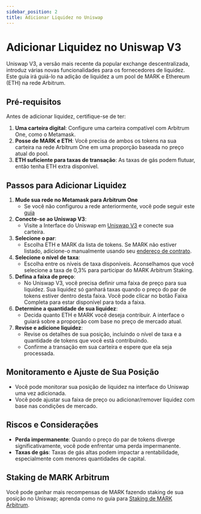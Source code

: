 ```yaml
---
sidebar_position: 2
title: Adicionar Liquidez no Uniswap
---
```


# Adicionar Liquidez no Uniswap V3

Uniswap V3, a versão mais recente da popular exchange descentralizada, introduz várias novas funcionalidades para os fornecedores de liquidez. Este guia irá guiá-lo na adição de liquidez a um pool de MARK e Ethereum (ETH) na rede Arbitrum.

## Pré-requisitos
Antes de adicionar liquidez, certifique-se de ter:
1. **Uma carteira digital**: Configure uma carteira compatível com Arbitrum One, como o Metamask.
2. **Posse de MARK e ETH**: Você precisa de ambos os tokens na sua carteira na rede Arbitrum One em uma proporção baseada no preço atual do pool.
3. **ETH suficiente para taxas de transação**: As taxas de gás podem flutuar, então tenha ETH extra disponível.

## Passos para Adicionar Liquidez
1. **Mude sua rede no Metamask para Arbitrum One**
   - Se você não configurou a rede anteriormente, você pode seguir este [guia](../metamask/add-arbitrum-to-metamask.md)
2. **Conecte-se ao Uniswap V3**: 
   - Visite a Interface do Uniswap em [Uniswap V3](https://app.uniswap.org/add/ETH/0x4D01397994aA636bDCC65c9e8024bC497498c3bb/3000?chain=arbitrum) e conecte sua carteira.
3. **Selecione o par**:
   - Escolha ETH e MARK da lista de tokens. Se MARK não estiver listado, adicione-o manualmente usando seu [endereço de contrato](../specifications.md).
4. **Selecione o nível de taxa**:
   - Escolha entre os níveis de taxa disponíveis. Aconselhamos que você selecione a taxa de 0,3% para participar do MARK Arbitrum Staking.
5. **Defina a faixa de preço**:
   - No Uniswap V3, você precisa definir uma faixa de preço para sua liquidez. Sua liquidez só ganhará taxas quando o preço do par de tokens estiver dentro desta faixa. Você pode clicar no botão Faixa Completa para estar disponível para toda a faixa.
6. **Determine a quantidade de sua liquidez**:
   - Decida quanto ETH e MARK você deseja contribuir. A interface o guiará sobre a proporção com base no preço de mercado atual.
7. **Revise e adicione liquidez**:
   - Revise os detalhes de sua posição, incluindo o nível de taxa e a quantidade de tokens que você está contribuindo.
   - Confirme a transação em sua carteira e espere que ela seja processada.

## Monitoramento e Ajuste de Sua Posição
- Você pode monitorar sua posição de liquidez na interface do Uniswap uma vez adicionada.
- Você pode ajustar sua faixa de preço ou adicionar/remover liquidez com base nas condições de mercado.

## Riscos e Considerações
- **Perda impermanente**: Quando o preço do par de tokens diverge significativamente, você pode enfrentar uma perda impermanente.
- **Taxas de gás**: Taxas de gás altas podem impactar a rentabilidade, especialmente com menores quantidades de capital.

## Staking de MARK Arbitrum

Você pode ganhar mais recompensas de MARK fazendo staking de sua posição no Uniswap; aprenda como no guia para [Staking de MARK Arbitrum](../staking/staking-mark-arbitrum.md).
